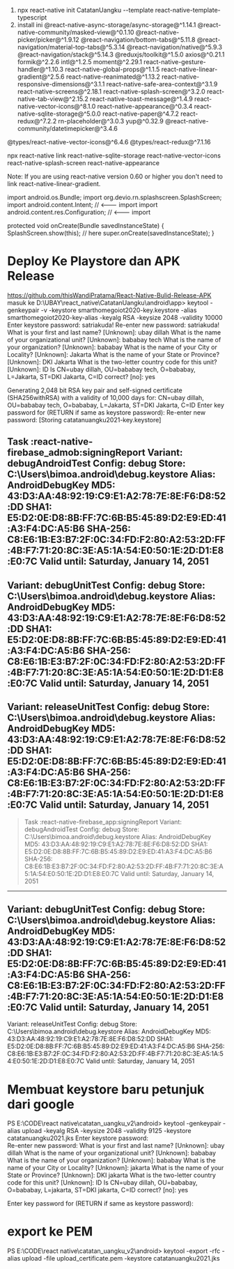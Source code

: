 1. npx react-native init CatatanUangku --template react-native-template-typescript
2. install ini
@react-native-async-storage/async-storage@^1.14.1 @react-native-community/masked-view@^0.1.10 @react-native-picker/picker@^1.9.12 @react-navigation/bottom-tabs@^5.11.8 @react-navigation/material-top-tabs@^5.3.14 @react-navigation/native@^5.9.3 @react-navigation/stack@^5.14.3 @reduxjs/toolkit@^1.5.0 axios@^0.21.1 formik@^2.2.6 intl@^1.2.5 moment@^2.29.1 react-native-gesture-handler@^1.10.3 react-native-global-props@^1.1.5 react-native-linear-gradient@^2.5.6 react-native-reanimated@^1.13.2 react-native-responsive-dimensions@^3.1.1 react-native-safe-area-context@^3.1.9 react-native-screens@^2.18.1 react-native-splash-screen@^3.2.0 react-native-tab-view@^2.15.2 react-native-toast-message@^1.4.9 react-native-vector-icons@^8.1.0 react-native-appearance@^0.3.4 react-native-sqlite-storage@^5.0.0 react-native-paper@^4.7.2 react-redux@^7.2.2 rn-placeholder@^3.0.3 yup@^0.32.9 @react-native-community/datetimepicker@^3.4.6

@types/react-native-vector-icons@^6.4.6 @types/react-redux@^7.1.16

npx react-native link react-native-sqlite-storage react-native-vector-icons react-native-splash-screen react-native-appearance

Note: If you are using react-native version 0.60 or higher you don't need to link react-native-linear-gradient.

<!-- tambahkan ini setelah link spalshscreen -->
import android.os.Bundle;
import org.devio.rn.splashscreen.SplashScreen;
import android.content.Intent; // <--- import 
import android.content.res.Configuration; // <--- import 

protected void onCreate(Bundle savedInstanceState) {
  SplashScreen.show(this);  // here
  super.onCreate(savedInstanceState);
}


# Deploy Ke Playstore dan APK Release
https://github.com/thisWandiPratama/React-Native-Bulid-Release-APK
masuk ke D:\UBAY\react_native\CatatanUangku\android\app> keytool -genkeypair -v -keystore smarthomegoiot2020-key.keystore -alias smarthomegoiot2020-key-alias -keyalg RSA -keysize 2048 -validity 10000
Enter keystore password:  satriakuda!
Re-enter new password: satriakuda!
What is your first and last name?
  [Unknown]:  ubay dillah
What is the name of your organizational unit?
  [Unknown]:  bababay tech
What is the name of your organization?
  [Unknown]:  bababay
What is the name of your City or Locality?
  [Unknown]:  Jakarta
What is the name of your State or Province?
  [Unknown]:  DKI Jakarta
What is the two-letter country code for this unit?
  [Unknown]:  ID
Is CN=ubay dillah, OU=bababay tech, O=bababay, L=Jakarta, ST=DKI Jakarta, C=ID correct?
  [no]:  yes

Generating 2,048 bit RSA key pair and self-signed certificate (SHA256withRSA) with a validity of 10,000 days
        for: CN=ubay dillah, OU=bababay tech, O=bababay, L=Jakarta, ST=DKI Jakarta, C=ID
Enter key password for <catatanuangku2021-key-alias>
        (RETURN if same as keystore password):
Re-enter new password: 
[Storing catatanuangku2021-key.keystore]

Task :react-native-firebase_admob:signingReport
Variant: debugAndroidTest
Config: debug
Store: C:\Users\bimoa\.android\debug.keystore
Alias: AndroidDebugKey
MD5: 43:D3:AA:48:92:19:C9:E1:A2:78:7E:8E:F6:D8:52:DD
SHA1: E5:D2:0E:D8:8B:FF:7C:6B:B5:45:89:D2:E9:ED:41:A3:F4:DC:A5:B6
SHA-256: C8:E6:1B:E3:B7:2F:0C:34:FD:F2:80:A2:53:2D:FF:4B:F7:71:20:8C:3E:A5:1A:54:E0:50:1E:2D:D1:E8:E0:7C
Valid until: Saturday, January 14, 2051
----------
Variant: debugUnitTest
Config: debug
Store: C:\Users\bimoa\.android\debug.keystore
Alias: AndroidDebugKey
MD5: 43:D3:AA:48:92:19:C9:E1:A2:78:7E:8E:F6:D8:52:DD
SHA1: E5:D2:0E:D8:8B:FF:7C:6B:B5:45:89:D2:E9:ED:41:A3:F4:DC:A5:B6
SHA-256: C8:E6:1B:E3:B7:2F:0C:34:FD:F2:80:A2:53:2D:FF:4B:F7:71:20:8C:3E:A5:1A:54:E0:50:1E:2D:D1:E8:E0:7C
Valid until: Saturday, January 14, 2051
----------
Variant: releaseUnitTest
Config: debug
Store: C:\Users\bimoa\.android\debug.keystore
Alias: AndroidDebugKey
MD5: 43:D3:AA:48:92:19:C9:E1:A2:78:7E:8E:F6:D8:52:DD
SHA1: E5:D2:0E:D8:8B:FF:7C:6B:B5:45:89:D2:E9:ED:41:A3:F4:DC:A5:B6
SHA-256: C8:E6:1B:E3:B7:2F:0C:34:FD:F2:80:A2:53:2D:FF:4B:F7:71:20:8C:3E:A5:1A:54:E0:50:1E:2D:D1:E8:E0:7C
Valid until: Saturday, January 14, 2051
----------

> Task :react-native-firebase_app:signingReport
Variant: debugAndroidTest
Config: debug
Store: C:\Users\bimoa\.android\debug.keystore
Alias: AndroidDebugKey
MD5: 43:D3:AA:48:92:19:C9:E1:A2:78:7E:8E:F6:D8:52:DD
SHA1: E5:D2:0E:D8:8B:FF:7C:6B:B5:45:89:D2:E9:ED:41:A3:F4:DC:A5:B6
SHA-256: C8:E6:1B:E3:B7:2F:0C:34:FD:F2:80:A2:53:2D:FF:4B:F7:71:20:8C:3E:A5:1A:54:E0:50:1E:2D:D1:E8:E0:7C
Valid until: Saturday, January 14, 2051
----------
Variant: debugUnitTest
Config: debug
Store: C:\Users\bimoa\.android\debug.keystore
Alias: AndroidDebugKey
MD5: 43:D3:AA:48:92:19:C9:E1:A2:78:7E:8E:F6:D8:52:DD
SHA1: E5:D2:0E:D8:8B:FF:7C:6B:B5:45:89:D2:E9:ED:41:A3:F4:DC:A5:B6
SHA-256: C8:E6:1B:E3:B7:2F:0C:34:FD:F2:80:A2:53:2D:FF:4B:F7:71:20:8C:3E:A5:1A:54:E0:50:1E:2D:D1:E8:E0:7C
Valid until: Saturday, January 14, 2051
----------
Variant: releaseUnitTest
Config: debug
Store: C:\Users\bimoa\.android\debug.keystore
Alias: AndroidDebugKey
MD5: 43:D3:AA:48:92:19:C9:E1:A2:78:7E:8E:F6:D8:52:DD
SHA1: E5:D2:0E:D8:8B:FF:7C:6B:B5:45:89:D2:E9:ED:41:A3:F4:DC:A5:B6
SHA-256: C8:E6:1B:E3:B7:2F:0C:34:FD:F2:80:A2:53:2D:FF:4B:F7:71:20:8C:3E:A5:1A:54:E0:50:1E:2D:D1:E8:E0:7C
Valid until: Saturday, January 14, 2051

# Membuat keystore baru petunjuk dari google        
PS E:\CODE\react native\catatan_uangku_v2\android> keytool -genkeypair -alias upload -keyalg RSA -keysize 2048 -validity 9125 -keystore catatanuangku2021.jks
Enter keystore password:  
Re-enter new password: 
What is your first and last name?
  [Unknown]:  ubay dillah
What is the name of your organizational unit?
  [Unknown]:  bababay
What is the name of your organization?
  [Unknown]:  bababay
What is the name of your City or Locality?
  [Unknown]:  jakarta
What is the name of your State or Province?
  [Unknown]:  DKI jakarta
What is the two-letter country code for this unit?
  [Unknown]:  ID
Is CN=ubay dillah, OU=bababay, O=bababay, L=jakarta, ST=DKI jakarta, C=ID correct?
  [no]:  yes

Enter key password for <upload>
        (RETURN if same as keystore password):

# export ke PEM
PS E:\CODE\react native\catatan_uangku_v2\android> keytool -export -rfc -alias upload -file upload_certificate.pem -keystore catatanuangku2021.jks
